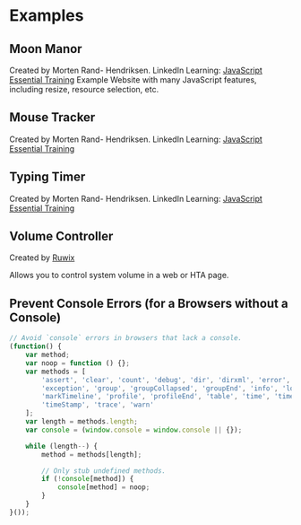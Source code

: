 # Examples

## Moon Manor
Created by Morten Rand- Hendriksen. LinkedIn Learning: [JavaScript Essential Training](https://www.linkedin.com/learning/javascript-essential-training-3?pathUrn=urn%3Ali%3AlyndaLearningPath%3A5ebaefdc498e440b07b53ea1)
Example Website with many JavaScript features, including resize, resource selection, etc.

## Mouse Tracker
Created by Morten Rand- Hendriksen. LinkedIn Learning: [JavaScript Essential Training](https://www.linkedin.com/learning/javascript-essential-training-3?pathUrn=urn%3Ali%3AlyndaLearningPath%3A5ebaefdc498e440b07b53ea1)

## Typing Timer
Created by Morten Rand- Hendriksen. LinkedIn Learning: [JavaScript Essential Training](https://www.linkedin.com/learning/javascript-essential-training-3?pathUrn=urn%3Ali%3AlyndaLearningPath%3A5ebaefdc498e440b07b53ea1)

## Volume Controller
Created by [Ruwix](http://ruwix.com/)

Allows you to control system volume in a web or HTA page.

## Prevent Console Errors (for a Browsers without a Console)
```javascript
// Avoid `console` errors in browsers that lack a console.
(function() {
    var method;
    var noop = function () {};
    var methods = [
        'assert', 'clear', 'count', 'debug', 'dir', 'dirxml', 'error',
        'exception', 'group', 'groupCollapsed', 'groupEnd', 'info', 'log',
        'markTimeline', 'profile', 'profileEnd', 'table', 'time', 'timeEnd',
        'timeStamp', 'trace', 'warn'
    ];
    var length = methods.length;
    var console = (window.console = window.console || {});

    while (length--) {
        method = methods[length];

        // Only stub undefined methods.
        if (!console[method]) {
            console[method] = noop;
        }
    }
}());
```

